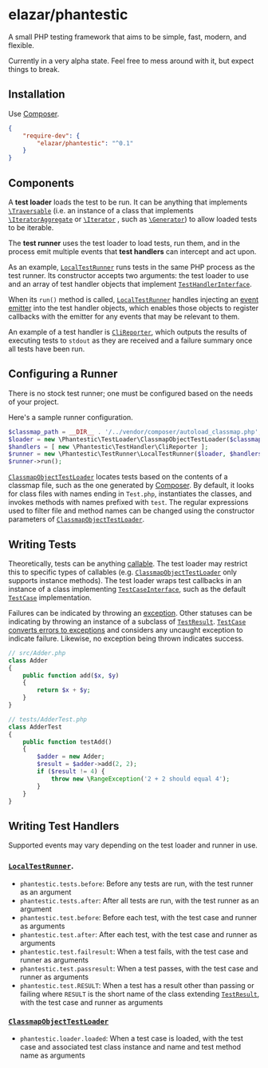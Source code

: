 # elazar/phantestic

A small PHP testing framework that aims to be simple, fast, modern, and flexible.

Currently in a very alpha state. Feel free to mess around with it, but expect things to break.

## Installation

Use [Composer](https://getcomposer.org).

```json
{
    "require-dev": {
        "elazar/phantestic": "^0.1"
    }
}
```

## Components

A **test loader** loads the test to be run. It can be anything that implements [`\Traversable`](http://php.net/manual/en/class.traversable.php) (i.e. an instance of a class that implements [`\IteratorAggregate`](http://php.net/manual/en/class.iteratoraggregate.php) or [`\Iterator`](http://php.net/manual/en/class.iterator.php) , such as [`\Generator`](http://php.net/manual/en/class.generator.php)) to allow loaded tests to be iterable.

The **test runner** uses the test loader to load tests, run them, and in the process emit multiple events that **test handlers** can intercept and act upon.

As an example, [`LocalTestRunner`](https://github.com/elazar/phantestic/blob/master/src/TestRunner/LocalTestRunner.php) runs tests in the same PHP process as the test runner. Its constructor accepts two arguments: the test loader to use and an array of test handler objects that implement [`TestHandlerInterface`](https://github.com/elazar/phantestic/blob/master/src/TestHandler/TestHandlerInterface.php).

When its `run()` method is called, [`LocalTestRunner`](https://github.com/elazar/phantestic/blob/master/src/TestRunner/LocalTestRunner.php) handles injecting an [event emitter](https://github.com/igorw/evenement/blob/master/src/Evenement/EventEmitterInterface.php) into the test handler objects, which enables those objects to register callbacks with the emitter for any events that may be relevant to them.

An example of a test handler is [`CliReporter`](https://github.com/elazar/phantestic/blob/master/src/TestHandler/CliReporter.php), which outputs the results of executing tests to `stdout` as they are received and a failure summary once all tests have been run.

## Configuring a Runner

There is no stock test runner; one must be configured based on the needs of your project.

Here's a sample runner configuration.

```php
$classmap_path = __DIR__ . '/../vendor/composer/autoload_classmap.php';
$loader = new \Phantestic\TestLoader\ClassmapObjectTestLoader($classmap_path);
$handlers = [ new \Phantestic\TestHandler\CliReporter ];
$runner = new \Phantestic\TestRunner\LocalTestRunner($loader, $handlers);
$runner->run();
```

[`ClassmapObjectTestLoader`](https://github.com/elazar/phantestic/blob/master/src/TestLoader/ClassmapObjectTestLoader.php) locates tests based on the contents of a classmap file, such as the one generated by [Composer](htts://getcomposer.org). By default, it looks for class files with names ending in `Test.php`, instantiates the classes, and invokes methods with names prefixed with `test`. The regular expressions used to filter file and method names can be changed using the constructor parameters of [`ClassmapObjectTestLoader`](https://github.com/elazar/phantestic/blob/master/src/TestLoader/ClassmapObjectTestLoader.php).

## Writing Tests

Theoretically, tests can be anything [callable](http://php.net/manual/en/language.types.callable.php). The test loader may restrict this to specific types of callables (e.g. [`ClassmapObjectTestLoader`](https://github.com/elazar/phantestic/blob/master/src/TestLoader/ClassmapObjectTestLoader.php) only supports instance methods). The test loader wraps test callbacks in an instance of a class implementing [`TestCaseInterface`](https://github.com/elazar/phantestic/blob/master/src/TestCase/TestCaseInterface.php), such as the default [`TestCase`](https://github.com/elazar/phantestic/blob/master/src/TestCase/TestCase.php) implementation.

Failures can be indicated by throwing an [exception](http://php.net/manual/en/language.exceptions.php). Other statuses can be indicating by throwing an instance of a subclass of [`TestResult`](https://github.com/elazar/phantestic/blob/master/src/TestResult/TestResult.php). [`TestCase`](https://github.com/elazar/phantestic/blob/master/src/TestCase/TestCase.php) [converts errors to exceptions](http://php.net/manual/en/class.errorexception.php#errorexception.examples) and considers any uncaught exception to indicate failure. Likewise, no exception being thrown indicates success.

```php
// src/Adder.php
class Adder
{
    public function add($x, $y)
    {
        return $x + $y;
    }
}

// tests/AdderTest.php
class AdderTest
{
    public function testAdd()
    {
        $adder = new Adder;
        $result = $adder->add(2, 2);
        if ($result != 4) {
            throw new \RangeException('2 + 2 should equal 4');
        }
    }
}
```

## Writing Test Handlers

Supported events may vary depending on the test loader and runner in use.

### [`LocalTestRunner`](https://github.com/elazar/phantestic/blob/master/src/TestRunner/LocalTestRunner.php).

* `phantestic.tests.before`: Before any tests are run, with the test runner as an argument
* `phantestic.tests.after`: After all tests are run, with the test runner as an argument
* `phantestic.test.before`: Before each test, with the test case and runner as arguments
* `phantestic.test.after`: After each test, with the test case and runner as arguments
* `phantestic.test.failresult`: When a test fails, with the test case and runner as arguments
* `phantestic.test.passresult`: When a test passes, with the test case and runner as arguments
* `phantestic.test.RESULT`: When a test has a result other than passing or failing where `RESULT` is the short name of the class extending [`TestResult`](https://github.com/elazar/phantestic/blob/master/src/TestResult/TestResult.php), with the test case and runner as arguments

### [`ClassmapObjectTestLoader`](https://github.com/elazar/phantestic/blob/master/src/TestLoader/ClassmapObjectTestLoader.php)

* `phantestic.loader.loaded`: When a test case is loaded, with the test case and associated test class instance and name and test method name as arguments
